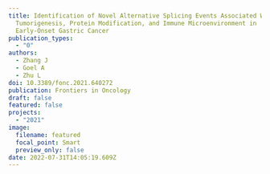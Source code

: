 ```yaml
---
title: Identification of Novel Alternative Splicing Events Associated With
  Tumorigenesis, Protein Modification, and Immune Microenvironment in
  Early-Onset Gastric Cancer
publication_types:
  - "0"
authors:
  - Zhang J
  - Goel A
  - Zhu L
doi: 10.3389/fonc.2021.640272
publication: Frontiers in Oncology
draft: false
featured: false
projects:
  - "2021"
image:
  filename: featured
  focal_point: Smart
  preview_only: false
date: 2022-07-31T14:05:19.609Z
---
```


